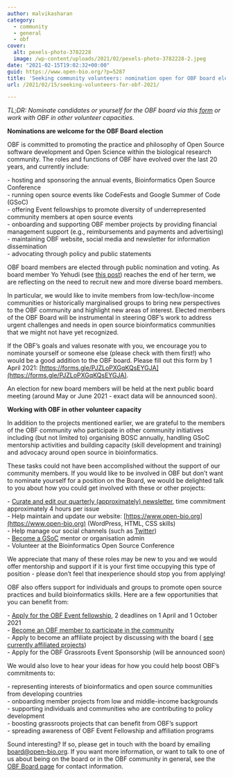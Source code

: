 ```yaml
---
author: malvikasharan
category:
  - community
  - general
  - obf
cover:
  alt: pexels-photo-3782228
  image: /wp-content/uploads/2021/02/pexels-photo-3782228-2.jpeg
date: "2021-02-15T19:02:32+00:00"
guid: https://www.open-bio.org/?p=5287
title: 'Seeking community volunteers: nomination open for OBF board election 2021'
url: /2021/02/15/seeking-volunteers-for-obf-2021/

---
```

_TL;DR: Nominate candidates or yourself for the OBF board via this [form](https://forms.gle/PJZLoPXGqKQsEYGJA) or work with OBF in other volunteer capacities._

**Nominations are welcome for the OBF Board** **election**

OBF is committed to promoting the practice and philosophy of Open Source software development and Open Science within the biological research community. The roles and functions of OBF have evolved over the last 20 years, and currently include:

\- hosting and sponsoring the annual events, Bioinformatics Open Source Conference  
\- running open source events like CodeFests and Google Summer of Code (GSoC)  
\- offering Event fellowships to promote diversity of underrepresented community members at open source events  
\- onboarding and supporting OBF member projects by providing financial management support (e.g., reimbursements and payments and advertising)  
\- maintaining OBF website, social media and newsletter for information dissemination  
\- advocating through policy and public statements

OBF board members are elected through public nomination and voting. As board member Yo Yehudi (see [this post](/2021/02/12/title-would-you-like-to-make-a-difference-in-grassroots-open-bioinformatics/)) reaches the end of her term, we are reflecting on the need to recruit new and more diverse board members.

In particular, we would like to invite members from low-tech/low-income communities or historically marginalised groups to bring new perspectives to the OBF community and highlight new areas of interest. Elected members of the OBF Board will be instrumental in steering OBF’s work to address urgent challenges and needs in open source bioinformatics communities that we might not have yet recognized.

If the OBF’s goals and values resonate with you, we encourage you to nominate yourself or someone else (please check with them first!) who would be a good addition to the OBF board. Please fill out this form by 1 April 2021: [https://forms.gle/PJZLoPXGqKQsEYGJA](https://forms.gle/PJZLoPXGqKQsEYGJA).

An election for new board members will be held at the next public board meeting (around May or June 2021 - exact data will be announced soon).

**Working with OBF in other volunteer capacity**

In addition to the projects mentioned earlier, we are grateful to the members of the OBF community who participate in other community initiatives including (but not limited to) organising BOSC annually, handling GSoC mentorship activities and building capacity (skill development and training) and advocacy around open source in bioinformatics.

These tasks could not have been accomplished without the support of our community members. If you would like to be involved in OBF but don’t want to nominate yourself for a position on the Board, we would be delighted talk to you about how you could get involved with these or other projects:

\- [Curate and edit our quarterly (approximately) newsletter](https://github.com/obf/newsletter), time commitment approximately 4 hours per issue  
\- Help maintain and update our website: [https://www.open-bio.org](https://www.open-bio.org) (WordPress, HTML, CSS skills)  
\- Help manage our social channels (such as [Twitter](https://twitter.com/obf_news))  
\- [Become a GSoC](/events/gsoc/) mentor or organisation admin  
\- Volunteer at the Bioinformatics Open Source Conference

We appreciate that many of these roles may be new to you and we would offer mentorship and support if it is your first time occupying this type of position - please don’t feel that inexperience should stop you from applying!

OBF also offers support for individuals and groups to promote open source practices and build bioinformatics skills. Here are a few opportunities that you can benefit from:

\- [Apply for the OBF Event fellowship](/event-awards), 2 deadlines on 1 April and 1 October 2021  
\- [Become an OBF member to participate in the community](/membership)  
\- Apply to become an affiliate project by discussing with the board ( [see currently affiliated projects](/projects/#affiliated-projects))  
\- Apply for the OBF Grassroots Event Sponsorship (will be announced soon)

We would also love to hear your ideas for how you could help boost OBF’s commitments to:

\- representing interests of bioinformatics and open source communities from developing countries  
\- onboarding member projects from low and middle-income backgrounds  
\- supporting individuals and communities who are contributing to policy development  
\- boosting grassroots projects that can benefit from OBF’s support   
\- spreading awareness of OBF Event Fellowship and affiliation programs

Sound interesting? If so, please get in touch with the board by emailing [board@open-bio.org](mailto:board@open-bio.org). If you want more information, or want to talk to one of us about being on the board or in the OBF community in general, see the [OBF Board page](/board/) for contact information.
